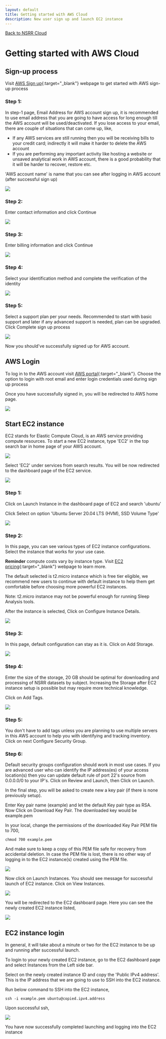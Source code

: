 ```yaml
---
layout: default
title: Getting started with AWS Cloud
description: New user sign up and launch EC2 instance
---
```


[Back to NSRR Cloud](./index.md)

# Getting started with AWS Cloud

## Sign-up process

Visit [AWS Sign up](https://portal.aws.amazon.com/billing/signup#/start){:target="_blank"} webpage to get started with AWS sign-up process 

### Step 1:
In step-1 page, Email Address for AWS account sign up, it is recommended to use email address that you are going to have access for long enough till the AWS account will be used/deactivated. If you lose access to your email, there are couple of situations that can come up, like,
- If any AWS services are still running then you will be receiving bills to your credit card; indirectly it will make it harder to delete the AWS account
- If you are performing any important activity like hosting a website or unsaved analytical work in AWS account, there is a good probability that it will be harder to recover, restore etc.

'AWS account name' is name that you can see after logging in AWS account (after successful sign up)

![](./images/aws-signup-1.png)


### Step 2:
Enter contact information and click Continue

![](./images/aws-signup-2.png)


### Step 3:
Enter billing information and click Continue

![](./images/aws-signup-3.png)

### Step 4:
Select your identification method and complete the verification of the identity

![](./images/aws-signup-4.png)


### Step 5:
Select a support plan per your needs. Recommended to start with basic support and later if any advanced support is needed, plan can be upgraded. 
Click Complete sign up process

![](./images/aws-signup-5.png)

Now you should've successfully signed up for AWS account.

## AWS Login

To log in to the AWS account visit [AWS portal](https://console.aws.amazon.com){:target="_blank"}. Choose the option to login with root email and enter login credentials used during sign up process

Once you have successfully signed in, you will be redirected to AWS home page. 


![](./images/aws-login-1.png)
 
 
## Start EC2 instance

EC2 stands for Elastic Compute Cloud, is an AWS service providing compute resources. To start a new EC2 instance, type 'EC2' in the top search bar in home page of your AWS account.

![](./images/ec2-1.png)


Select 'EC2' under services from search results. You will be now redirected to the dashboard page of the EC2 service.

![](./images/ec2-2.png)

### Step 1:

Click on Launch Instance in the dashboard page of EC2 and search 'ubuntu'

Click Select on option 'Ubuntu Server 20.04 LTS (HVM), SSD Volume Type'

![](./images/ec2-new-1.png)


### Step 2:

In this page, you can see various types of EC2 instance configurations. Select the instance that works for your use case. 

**Reminder** compute costs vary by instance type. Visit [EC2 pricing](https://aws.amazon.com/ec2/pricing/on-demand/){:target="_blank"} webpage to learn more.

The default selected is t2.micro instance which is free tier eligible, we recommend new users to continue with default instance to help them get comfortable before choosing more powerful EC2 instances.

Note: t2.micro instance may not be powerful enough for running Sleep Analysis tools. 

After the instance is selected, Click on Configure Instance Details.

![](./images/ec2-new-2.png)


### Step 3:

In this page, default configuration can stay as it is. Click on Add Storage.

![](./images/ec2-new-3.png)


### Step 4:

Enter the size of the storage, 20 GB should be optimal for downloading and processing of NSRR datasets by subject. Increasing the Storage after EC2 instance setup is possible but may require more technical knowledge.

 Click on Add Tags.

![](./images/ec2-new-4.png)


### Step 5:

You don't have to add tags unless you are planning to use multiple servers in this AWS account to help you with identifying and tracking inventory. Click on next Configure Security Group.

### Step 6:

Default security groups configuration should work in most use cases. If you are advanced user who can identify the IP address(es) of your access location(s) then you can update default rule of port 22's source from 0.0.0.0/0 to your IP's. Click on Review and Launch, then Click on Launch.

In the final step, you will be asked to create new a key pair (if there is none previously setup). 

Enter Key pair name (example) and let the default Key pair type as RSA. Now Click on Download Key Pair. The downloaded key would be example.pem

In your local, change the permissions of the downloaded Key Pair PEM file to 700,

```
chmod 700 example.pem 
```
And make sure to keep a copy of this PEM file safe for recovery from accidental deletion. In case the PEM file is lost, there is no other way of logging in to the EC2 instance(s) created using the PEM file.


![](./images/ec2-new-5.png)


Now click on Launch Instances. You should see message for successful launch of EC2 instance. Click on View Instances.

![](./images/ec2-new-6.png)



You will be redirected to the EC2 dashboard page. Here you can see the newly created EC2 instance listed,

![](./images/ec2-new-7.png)


## EC2 instance login

In general, it will take about a minute or two for the EC2 instance to be up and running after successful launch.

To login to your newly created EC2 instance, go to the EC2 dashboard page and select Instances from the Left side bar.

Select on the newly created instance ID and copy the 'Public IPv4 address'. This is the IP address that we are going to use to SSH into the EC2 instance.


Run below command to SSH into the EC2 instance,

```
ssh -i example.pem ubuntu@copied.ipv4.address
```

Upon successful ssh,

![](./images/ec2-login.png)


You have now successfully completed launching and logging into the EC2 instance